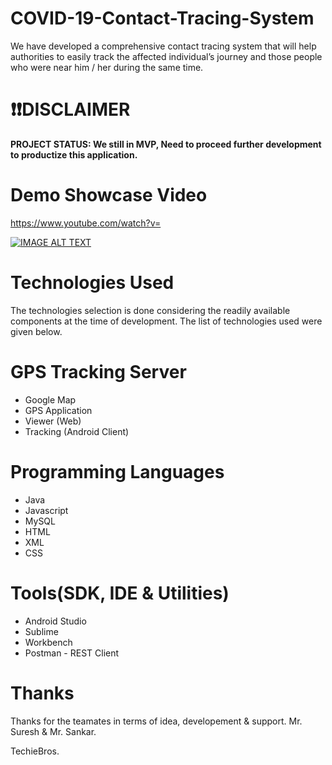 # COVID-19-Contact-Tracing-System
We have developed a  comprehensive contact tracing  system that will help authorities to easily track the affected  individual’s journey and those  people who were near him / her  during the same time.


# ❗️❗️**DISCLAIMER**
**PROJECT STATUS: We still in MVP, Need to proceed further development to productize this application.**

# Demo Showcase Video

https://www.youtube.com/watch?v=

[![IMAGE ALT TEXT](http://img.youtube.com/vi/ouVc6szvl00/0ssa.jpg)](http://www.youtube.com/watch?v= "COVID-19 Contact Tracing System")

# Technologies Used

The technologies selection is done considering the readily available components at the time of development. The list of technologies used were given below.

# GPS Tracking Server
- Google Map
- GPS Application
- Viewer (Web)
- Tracking (Android Client)

# Programming Languages
- Java
- Javascript
- MySQL
- HTML
- XML
- CSS

# Tools(SDK, IDE & Utilities)
- Android Studio
- Sublime
- Workbench
- Postman - REST Client

# Thanks
Thanks for the teamates in terms of idea, developement & support. Mr. Suresh & Mr. Sankar.

TechieBros.
